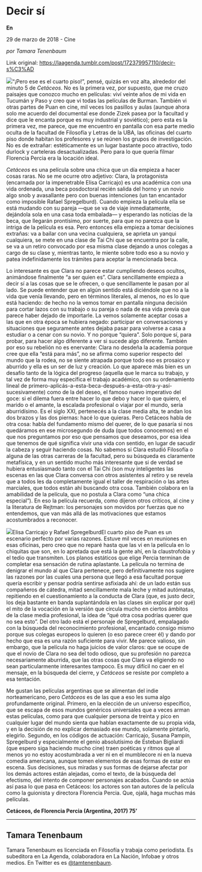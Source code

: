 # Decir sí

**En**

29 de marzo de 2018 - Cine

_por Tamara Tenenbaum_

Link original: https://laagenda.tumblr.com/post/172379957110/decir-s%C3%AD

![](https://64.media.tumblr.com/cf2ba378852c57e180c63f37aed2156f/tumblr_inline_p7xz1j9Axr1t6q87u_500.jpg)“¡Pero ese es el cuarto piso!”, pensé, quizás en voz alta, alrededor del minuto 5 de *Cetáceos*. No es la primera vez, por supuesto, que me cruzo paisajes que conozco mucho en películas: viví veinte años de mi vida en Tucumán y Paso y creo que vi todas las películas de Burman. También vi otras partes de Puan en cine, mil veces los pasillos y aulas (aunque ahora solo me acuerdo del documental ese donde Zizek pasea por la facultad y dice que le encanta porque es muy industrial y soviético); pero esta es la primera vez, me parece, que me encuentro en pantalla con esa parte medio oculta de la facultad de Filosofía y Letras de la UBA, las oficinas del cuarto piso donde habitan los profesores y se reúnen los grupos de investigación. No es de extrañar: estéticamente es un lugar bastante poco atractivo, todo durlock y carteleras desactualizadas. Pero para lo que quería filmar Florencia Percia era la locación ideal.


*Cetáceos* es una película sobre una chica que un día empieza a hacer cosas raras. No se me ocurre otro adjetivo: Clara, la protagonista (encarnada por la impenetrable Elisa Carricajo) es una académica con una vida ordenada, una beca posdoctoral recién salida del horno y un novio algo snob y avasallante pero con buenas intenciones (un tan encantador como imposible Rafael Spregelburd). Cuando empieza la película ella se está mudando con su pareja —que se va de viaje inmediatamente, dejándola sola en una casa toda embalada— y esperando las noticias de la beca, que llegarán prontísimo, por suerte, para que no parezca que la intriga de la película es esa. Pero entonces ella empieza a tomar decisiones extrañas: va a bailar con una vecina cualquiera, se aprieta un yanqui cualquiera, se mete en una clase de Tai Chi que se encuentra por la calle, se va a un retiro convocado por esa misma clase dejando a unos colegas a cargo de su clase y, mientras tanto, le miente sobre todo eso a su novio y patea indefinidamente los trámites para aceptar la mencionada beca. 


Lo interesante es que Clara no parece estar cumpliendo deseos ocultos, animándose finalmente “a ser quien es”. Clara sencillamente empieza a decir sí a las cosas que se le ofrecen, o que sencillamente le pasan por al lado. Se puede entender que en algún sentido está diciéndole que no a la vida que venía llevando, pero en términos literales, al menos, no es lo que está haciendo: de hecho no la vemos tomar en pantalla ninguna decisión para cortar lazos con su trabajo o su pareja o nada de esa vida previa que parece haber dejado de importarle. La vemos solamente aceptar cosas a las que en otra época se hubiera negado: participar en conversaciones y situaciones que seguramente antes dejaba pasar para volverse a casa a estudiar o a cenar con su novio. Y no porque “quiera”. Solo porque sí, para probar, para hacer algo diferente a ver si sucede algo diferente. También por eso su rebelión no es enervante: Clara no desdeña la academia porque cree que ella “está para más”, no se afirma como superior respecto del mundo que la rodea, no se siente atrapada porque todo eso es prosaico y aburrido y ella es un ser de luz y creación. Lo que aparece más bien es un desafío tanto de la lógica del progreso (aquella que le marca su trabajo, y tal vez de forma muy específica el trabajo académico, con su ordenamiento lineal de primero-aplicás-a-esta-beca-después-a-esta-otra-y-así-sucesivamente) como de la del deseo, el famoso nuevo imperativo del goce: si el dilema fuera entre hacer lo que debo y hacer lo que quiero, el marido o el amante, la escalada profesional o viajar por el mundo, sería aburridísimo. Es el siglo XXI, pertenecés a la clase media alta, te andan los dos brazos y las dos piernas: hacé lo que quieras. Pero Cetáceos habla de otra cosa: habla del fundamento mismo del querer, de lo que pasaría si nos quedáramos en ese microsegundo de duda (que todos conocemos) en el que nos preguntamos por eso que pensamos que deseamos, por esa idea que tenemos de qué significa vivir una vida con sentido, en lugar de sacudir la cabeza y seguir haciendo cosas. No sabemos si Clara estudió Filosofía o alguna de las otras carreras de la facultad, pero su búsqueda es claramente metafísica, y en un sentido mucho más interesante que si de verdad se hubiera entusiasmado tanto con el Tai Chi (son muy inteligentes las escenas en las que Clara conversa con otros asistentes al retiro y se revela que a todos les da completamente igual el taller de respiración o las artes marciales, que todos están ahí buscando otra cosa. También colabora en la amabilidad de la película, que no postula a Clara como “una chica especial”). En eso la película recuerda, como dijeron otros críticos, al cine y la literatura de Rejtman: los personajes son movidos por fuerzas que no entendemos, que van más allá de las motivaciones que estamos acostumbrados a reconocer.


![](https://64.media.tumblr.com/cf2ba378852c57e180c63f37aed2156f/tumblr_inline_p7xz1j9Axr1t6q87u_500.jpg)Elisa Carricajo y Rafael SpregelburdEl cuarto piso de Puan es un escenario perfecto por varias razones. Estuve mil veces en reuniones en esas oficinas, pero creo que no reparé hasta que las vi en la película en lo chiquitas que son, en lo apretada que está la gente ahí, en la claustrofobia y el tedio que transmiten. Los planos estáticos que elige Percia terminan de completar esa sensación de rutina aplastante. La película no termina de denigrar el mundo al que Clara pertenece, pero definitivamente nos sugiere las razones por las cuales una persona que llegó a esa facultad porque quería escribir y pensar podría sentirse asfixiada ahí: de un lado están sus compañeros de cátedra, mitad sencillamente mala leche y mitad autómatas, repitiendo en el cuestionamiento a la conducta de Clara (que, es justo decir, los deja bastante en banda suplantándola en las clases sin explicar por qué) el mito de la vocación en la versión que circula mucho en ciertos ámbitos de la clase media profesional, la idea de “qué otra cosa podrías querer que no sea esto”. Del otro lado está el personaje de Spregelburd, empalagado con la búsqueda del reconocimiento profesional, encantado consigo mismo porque sus colegas europeos lo quieren (o eso parece creer él) y dando por hecho que esa es una razón suficiente para vivir. Me parece valioso, sin embargo, que la película no haga juicios de valor claros: que se ocupe de que el novio de Clara no sea del todo odioso, que su profesión no parezca necesariamente aburrida, que las otras cosas que Clara va eligiendo no sean particularmente interesantes tampoco. Es muy difícil no caer en el mensaje, en la búsqueda del cierre, y *Cetáceos* se resiste por completo a esa tentación.


Me gustan las películas argentinas que se alimentan del indie norteamericano, pero *Cetáceos* es de las que a eso les suma algo profundamente original. Primero, en la elección de un universo específico, que se escapa de esos mundos genéricos universales que a veces arman estas películas, como para que cualquier persona de treinta y pico en cualquier lugar del mundo sienta que hablan exactamente de su propia vida, y en la decisión de no explicar demasiado ese mundo, solamente pintarlo, elegirlo. Segundo, en los códigos de actuación: Carricajo, Susana Pampín, Spregelburd y especialmente el genio absolutísimo de Esteban Bigliardi (que espero siga haciendo mucho cine) traen poéticas y ritmos que al menos yo no estoy acostumbrada a ver ni en el mumblecore ni en la nueva comedia americana, aunque tomen elementos de esas formas de estar en escena. Sus decisiones, sus miradas y sus formas de dejarse afectar por los demás actores están alejadas, como el texto, de la búsqueda del efectismo, del intento de componer personajes acabados. Cuando se actúa así pasa lo que pasa en Cetáceos: los actores son tan autores de la película como la guionista y directora Florencia Percia. Que, ojalá, haga muchas más películas.


  
  
**Cetáceos, de Florencia Percia (Argentina, 2017) 75’**

  




---

 Tamara Tenenbaum
-----------------

 Tamara Tenenbaum es licenciada en Filosofía y trabaja como periodista. Es subeditora en La Agenda, colaboradora en La Nación, Infobae y otros medios. En Twitter es es [@tamtenenbaum](https://twitter.com/tamtenenbaum). 

